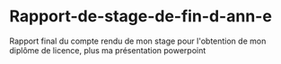 # Rapport-de-stage-de-fin-d-ann-e
Rapport final du compte rendu de mon stage pour l'obtention de mon diplôme de licence, plus ma présentation powerpoint
